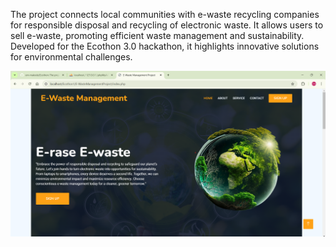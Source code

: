 The project connects local communities with e-waste recycling companies for responsible disposal and recycling of electronic waste. It allows users to sell e-waste, promoting efficient waste management and sustainability. Developed for the Ecothon 3.0 hackathon, it highlights innovative solutions for environmental challenges.


![image alt](https://github.com/om-makode/Ecothon/blob/9a84750064f3cded09e11b3e863c436ae03c1a11/E-WasteManagementProject/Ecothon-Project/images/Screenshot%202025-01-25%20230740.png)
